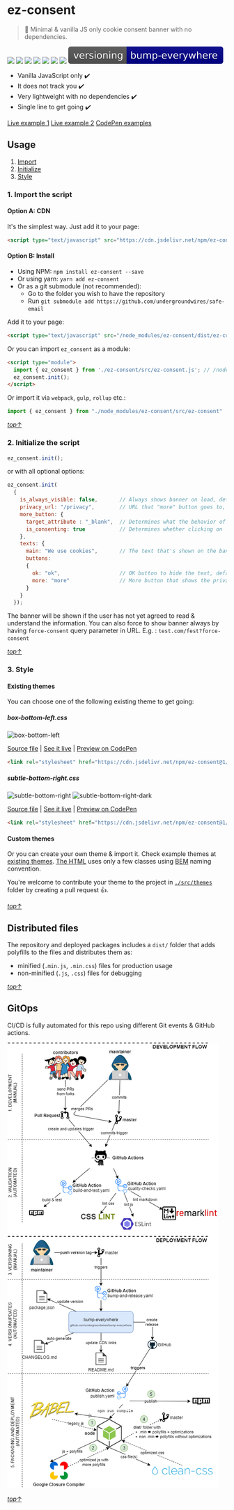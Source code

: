 # ez-consent

> 🍪 Minimal & vanilla JS only cookie consent banner with no dependencies.

[![](https://img.shields.io/npm/v/ez-consent)](https://www.npmjs.com/package/ez-consent)
[![](https://data.jsdelivr.com/v1/package/npm/ez-consent/badge?style=rounded)](https://www.jsdelivr.com/package/npm/ez-consent)
[![](https://img.shields.io/badge/contributions-welcome-brightgreen.svg?style=flat)](https://github.com/undergroundwires/ez-consent/issues)
[![](https://github.com/undergroundwires/ez-consent/workflows/Publish/badge.svg)](./.github/workflows/publish.yaml)
[![](https://github.com/undergroundwires/ez-consent/workflows/Build%20&%20test/badge.svg)](./.github/workflows/build-and-test.yaml)
[![](https://github.com/undergroundwires/ez-consent/workflows/Bump%20&%20release/badge.svg)](./.github/workflows/bump-and-release.yaml)
[![](https://github.com/undergroundwires/ez-consent/workflows/Quality%20checks/badge.svg)](./.github/workflows/quality-checks.yaml)
[![Auto-versioned by bump-everywhere](https://github.com/undergroundwires/bump-everywhere/blob/master/badge.svg?raw=true)](https://github.com/undergroundwires/bump-everywhere)
<!-- [![](https://img.shields.io/npm/dm/ez-consent)](https://www.npmjs.com/package/ez-consent) -->

- Vanilla JavaScript only ✔️
- It does not track you ✔️
- Very lightweight with no dependencies ✔️
- Single line to get going ✔️

[Live example 1](https://privacylearn.com/?force-consent)
[Live example 2](https://erkinekici.com/?force-consent)
[CodePen examples](https://codepen.io/collection/XRjMGP)

## Usage

1. [Import](#1-import-the-script)
2. [Initialize](#2-initialize-the-script)
3. [Style](#3-style)

### 1. Import the script

#### Option A: CDN

It's the simplest way. Just add it to your page:

```html
<script type="text/javascript" src="https://cdn.jsdelivr.net/npm/ez-consent@1/dist/ez-consent.min.js"></script>
```

#### Option B: Install

- Using NPM: `npm install ez-consent --save`
- Or using yarn: `yarn add ez-consent`
- Or as a git submodule (not recommended):
  - Go to the folder you wish to have the repository
  - Run `git submodule add https://github.com/undergroundwires/safe-email`

Add it to your page:

```html
<script type="text/javascript" src="/node_modules/ez-consent/dist/ez-consent.min.js"></script>
```

Or you can import `ez_consent` as a module:

```html
<script type="module">
  import { ez_consent } from './ez-consent/src/ez-consent.js'; // /node_modules/ez-consent/ez-consent.js ...
  ez_consent.init();
</script>
```

Or import it via `webpack`, `gulp`, `rollup` etc.:

```js
import { ez_consent } from "./node_modules/ez-consent/src/ez-consent"
```

*[top↑](#ez-consent)*

### 2. Initialize the script

```js
ez_consent.init();
```

or with all optional options:

```js
ez_consent.init(
  {
    is_always_visible: false,       // Always shows banner on load, default: false
    privacy_url: "/privacy",        // URL that "more" button goes to, default: "/privacy/"
    more_button: {
      target_attribute : "_blank",  // Determines what the behavior of the 'more' button is, default: "_blank", opens the privacy page in a new tab
      is_consenting: true           // Determines whether clicking on 'more' button gives consent and removes the banner, default: true
    },
    texts: {
      main: "We use cookies",       // The text that's shown on the banner, default: "This website uses cookies & similar."
      buttons:
      {
        ok: "ok",                   // OK button to hide the text, default: "ok"
        more: "more"                // More button that shows the privacy policy, default "more"
      }
    }
  });
```

The banner will be shown if the user has not yet agreed to read & understand the information.
You can also force to show banner always by having `force-consent` query parameter in URL. E.g. : `test.com/fest?force-consent`

*[top↑](#ez-consent)*

### 3. Style

#### Existing themes

You can choose one of the following existing theme to get going:

##### box-bottom-left.css

![box-bottom-left](./img/themes/box-bottom-left.png)

[Source file](./src/themes/box-bottom-left.css) | [See it live](https://cloudarchitecture.io/?force-consent) | [Preview on CodePen](https://codepen.io/undergroundwires/pen/qBdzmyj)

```html
<link rel="stylesheet" href="https://cdn.jsdelivr.net/npm/ez-consent@1/dist/themes/box-bottom-left.min.css">
```

##### subtle-bottom-right.css

![subtle-bottom-right](./img/themes/subtle-bottom-right-light.png)
![subtle-bottom-right-dark](./img/themes/subtle-bottom-right-dark.png)

[Source file](./src/themes/subtle-bottom-right.css) | [See it live](https://erkinekici.com/?force-consent) | [Preview on CodePen](https://codepen.io/undergroundwires/pen/MWwMmqw)

```html
<link rel="stylesheet" href="https://cdn.jsdelivr.net/npm/ez-consent@1/dist/themes/subtle-bottom-right.min.css">
```

#### Custom themes

Or you can create your own theme & import it. Check example themes at [existing themes](./src/themes/). [The HTML](./src/ez-consent.js#L18) uses only a few classes using [BEM](http://getbem.com/naming/) naming convention.

You're welcome to contribute your theme to the project in [`./src/themes`](./src/themes/) folder by creating a pull request 👍.

*[top↑](#ez-consent)*

## Distributed files

The repository and deployed packages includes a `dist/` folder that adds polyfills to the files and distributes them as:

- minified (`.min.js`, `.min.css`) files for production usage
- non-minified (`.js`, `.css`) files for debugging

*[top↑](#ez-consent)*

## GitOps

CI/CD is fully automated for this repo using different Git events & GitHub actions.

![ez-consent continuous integration and deployment flow](./img/gitops.png)

*[top↑](#ez-consent)*
